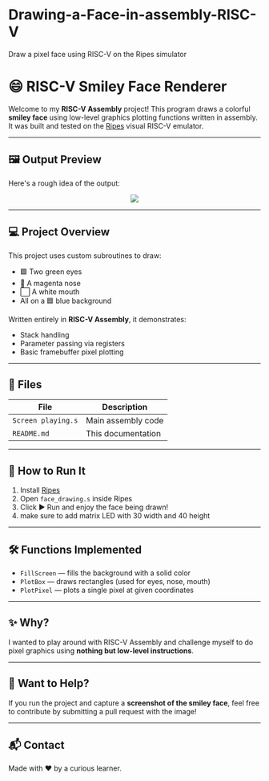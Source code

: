 # Drawing-a-Face-in-assembly-RISC-V
Draw a pixel face using RISC-V on the Ripes simulator
# 😄 RISC-V Smiley Face Renderer

Welcome to my **RISC-V Assembly** project! This program draws a colorful **smiley face** using low-level graphics plotting functions written in assembly.  
It was built and tested on the [Ripes](https://github.com/mortbopet/Ripes) visual RISC-V emulator.

---

## 🖼️ Output Preview

Here's a rough idea of the output:

<p align="center">
  <img src="[https://imagekit.io/tools/asset-public-link?detail=%7B%22name%22%3A%22Screenshot%202025-04-17%20204041.jpg%22%2C%22type%22%3A%22image%2Fjpeg%22%2C%22signedurl_expire%22%3A%222028-04-16T18%3A41%3A58.535Z%22%2C%22signedUrl%22%3A%22https%3A%2F%2Fmedia-hosting.imagekit.io%2F9cb16517f9ee418a%2FScreenshot%25202025-04-17%2520204041.jpg%3FExpires%3D1839523319%26Key-Pair-Id%3DK2ZIVPTIP2VGHC%26Signature%3DLQni~2OLhgvpwpa7D8nUp41C4BxNCRNOzvbqr0v3S2a~8xgjgfw3-7RLrEd5JZhRFn6UqCjLMnZCEzGA1CRKllUigvTMKvIyv5kz0hund-zglpSBgt9kBoqmq8heh0QK-1MWVFw2TbCJUEF9CdScg7iXB5Ejm-5in-rjn8NOL-MHzt3zz70~3xqB8I1jTgYTWgPnVGLmloo11lh2iveLASGSBmTTMeXbCpRYsVOtwq5G4Jv5hrlm-EPNvZz4Z3px1VO9TvuImzhbSRinF9kON-2QEWYoLiuFaLMN9TEFoW9A9af489z5QwDTxDXICvUubIUrfgUQ4CvttX2mM4QFHA__%22%7D](https://drive.google.com/file/d/109DyuNGBoIrDfOSTLyWt7LvZneI_00vb/view?usp=drive_link)"/>
</p>



---

## 💻 Project Overview

This project uses custom subroutines to draw:
- 🟩 Two green eyes
- 💜 A magenta nose
- ⬜ A white mouth  
- All on a 🟦 blue background

Written entirely in **RISC-V Assembly**, it demonstrates:
- Stack handling
- Parameter passing via registers
- Basic framebuffer pixel plotting

---

## 📁 Files

| File              | Description                         |
|-------------------|-------------------------------------|
| `Screen playing.s`  | Main assembly code                  |
| `README.md`       | This documentation                  |

---

## 🚀 How to Run It

1. Install [Ripes](https://github.com/mortbopet/Ripes)  
2. Open `face_drawing.s` inside Ripes  
3. Click ▶️ Run and enjoy the face being drawn!
4. make sure to add matrix LED with 30 width and 40 height

---

## 🛠️ Functions Implemented

- `FillScreen` — fills the background with a solid color  
- `PlotBox` — draws rectangles (used for eyes, nose, mouth)  
- `PlotPixel` — plots a single pixel at given coordinates  

---

## ✨ Why?

I wanted to play around with RISC-V Assembly and challenge myself to do pixel graphics using **nothing but low-level instructions**.

---

## 📸 Want to Help?

If you run the project and capture a **screenshot of the smiley face**, feel free to contribute by submitting a pull request with the image!

---

## 📬 Contact

Made with ❤️ by a curious learner.


